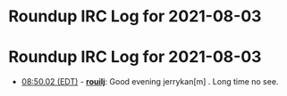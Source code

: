 # Roundup IRC Log for 2021-08-03 #
# Roundup IRC Log for 2021-08-03
* <a href="#08:50.02" id="08:50.02">08:50.02 (EDT)</a> - __[rouilj](https://github.com/rouilj)__: Good evening jerrykan[m] . Long time no see.
